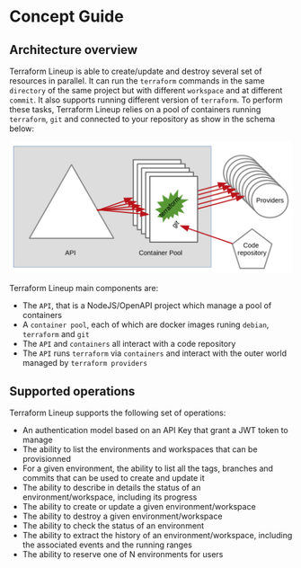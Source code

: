 # Concept Guide

## Architecture overview

Terraform Lineup is able to create/update and destroy several set of 
resources in parallel. It can run the `terraform` commands in the same
`directory` of the same project but with different `workspace` and at
different `commit`. It also supports running different version of
`terraform`. To perform these tasks, Terraform Lineup relies on a pool
of containers running `terraform`, `git` and connected to your
repository as show in the schema below:

![Architecture](img/architecture.png)

Terraform Lineup main components are:

- The `API`, that is a NodeJS/OpenAPI project which manage a pool of containers
- A `container pool`, each of which are docker images runing `debian`, `terraform` and `git`
- The `API` and `containers` all interact with a code repository
- The `API` runs `terraform` via `containers` and interact with the outer world managed by `terraform providers`

## Supported operations

Terraform Lineup supports the following set of operations:

- An authentication model based on an API Key that grant a JWT token to manage
- The ability to list the environments and workspaces that can be provisionned
- For a given environment, the ability to list all the tags, branches and commits that can be used to create and update it
- The ability to describe in details the status of an environment/workspace, including its progress
- The ability to create or update a given environment/workspace
- The ability to destroy a given environment/workspace
- The ability to check the status of an environment
- The ability to extract the history of an environment/workspace, including the associated events and the running ranges
- The ability to reserve one of N environments for users
